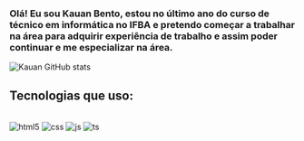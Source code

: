 ### Olá! Eu sou Kauan Bento, estou no último ano do curso de técnico em informática no IFBA e pretendo começar a trabalhar na área para adquirir experiência de trabalho e assim poder continuar e me especializar na área.


![Kauan GitHub stats](https://github-readme-stats.vercel.app/api?username=KauanBento&show_icons=true&theme=dracula)

## Tecnologias que uso:

<div style="display: inline_block"><br/>
  <img aling="center" alt="html5" src="https://img.shields.io/badge/HTML5-E34F36?style=for-the-badge&logo=html5&logoColor=white" />
  <img aling="center" alt="css" src="https://img.shields.io/badge/CSS3-1572B6?style=for-the-badge&logo=css3&logoColor=white" />
  <img aling="center" alt="js" src="https://img.shields.io/badge/JavaScript-F7DF1E?style=for-the-badge&logo=javascript&logoColor=white" />
  <img aling="center" alt="ts" src="https://img.shields.io/badge/TyperScript-007ACC?style=for-the-badge&logo=typescript&logoColor=white" />
</div>
